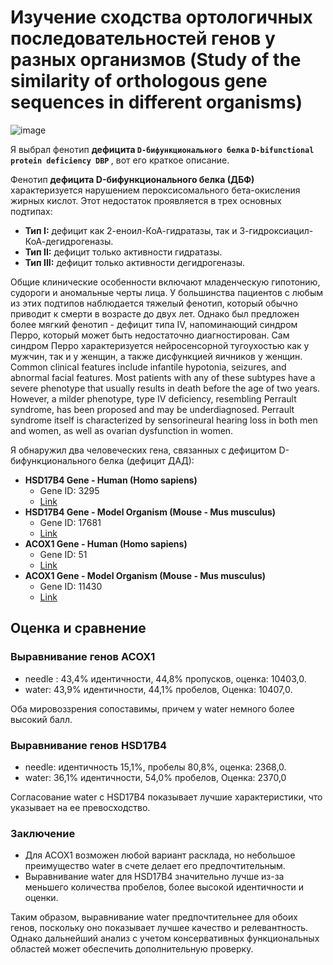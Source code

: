 # Изучение сходства ортологичных последовательностей генов у разных организмов (Study of the similarity of orthologous gene sequences in different organisms)
![image](https://github.com/benmasud/nsu-bio-informatics-1/assets/69720999/800369aa-9c3b-4bd4-8293-f0ee36761a3c)

Я выбрал фенотип <strong>дефицита `D-бифункционального белка` `D-bifunctional protein deficiency DBP` </strong>, вот его краткое описание.
<br>
<p>Фенотип <strong>дефицита D-бифункционального белка (ДБФ) </strong> характеризуется нарушением пероксисомального бета-окисления жирных кислот. Этот недостаток проявляется в трех основных подтипах:</p>
<ul>
    <li><strong>Тип I:</strong> дефицит как 2-еноил-КоА-гидратазы, так и 3-гидроксиацил-КоА-дегидрогеназы.</li>
    <li><strong>Тип II:</strong> дефицит только активности гидратазы.</li>
    <li><strong>Тип III:</strong> дефицит только активности дегидрогеназы.</li>
</ul>
Общие клинические особенности включают младенческую гипотонию, судороги и аномальные черты лица. У большинства пациентов с любым из этих подтипов наблюдается тяжелый фенотип, который обычно приводит к смерти в возрасте до двух лет. Однако был предложен более мягкий фенотип - дефицит типа IV, напоминающий синдром Перро, который может быть недостаточно диагностирован. Сам синдром Перро характеризуется нейросенсорной тугоухостью как у мужчин, так и у женщин, а также дисфункцией яичников у женщин.
<br>
Common clinical features include infantile hypotonia, seizures, and abnormal facial features. Most patients with any of these subtypes have a severe phenotype that usually results in death before the age of two years. However, a milder phenotype, type IV deficiency, resembling Perrault syndrome, has been proposed and may be underdiagnosed. Perrault syndrome itself is characterized by sensorineural hearing loss in both men and women, as well as ovarian dysfunction in women.

<br>

Я обнаружил два человеческих гена, связанных с дефицитом D-бифункционального белка (дефицит ДАД):
<ul>
    <li>
        <strong>HSD17B4 Gene - Human (Homo sapiens)</strong>
        <ul>
            <li>Gene ID: 3295</li>
            <li><a href="https://www.ncbi.nlm.nih.gov/gene?Db=gene&Cmd=DetailsSearch&Term=3295">Link</a></li>
        </ul>
    </li>
    <li>
        <strong>HSD17B4 Gene - Model Organism (Mouse - Mus musculus)</strong>
        <ul>
            <li>Gene ID: 17681</li>
            <li><a href="https://www.ncbi.nlm.nih.gov/gene?Db=gene&Cmd=DetailsSearch&Term=17681">Link</a></li>
        </ul>
    </li>
    <li>
        <strong>ACOX1 Gene - Human (Homo sapiens)</strong>
        <ul>
            <li>Gene ID: 51</li>
            <li><a href="https://www.ncbi.nlm.nih.gov/gene?Db=gene&Cmd=DetailsSearch&Term=51">Link</a></li>
        </ul>
    </li>
    <li>
        <strong>ACOX1 Gene - Model Organism (Mouse - Mus musculus)</strong>
        <ul>
            <li>Gene ID: 11430</li>
            <li><a href="https://www.ncbi.nlm.nih.gov/gene?Db=gene&Cmd=DetailsSearch&Term=11430">Link</a></li>
        </ul>
    </li>
</ul>


## Оценка и сравнение

### Выравнивание генов ACOX1

- needle : 43,4% идентичности, 44,8% пропусков, оценка: 10403,0.
- water: 43,9% идентичности, 44,1% пробелов, Оценка: 10407,0.

Оба мировоззрения сопоставимы, причем у water немного более высокий балл.

### Выравнивание генов HSD17B4

- needle: идентичность 15,1%, пробелы 80,8%, оценка: 2368,0.
- water: 36,1% идентичности, 54,0% пробелов, Оценка: 2370,0

Согласование water с HSD17B4 показывает лучшие характеристики, что указывает на ее превосходство.

### Заключение

- Для ACOX1 возможен любой вариант расклада, но небольшое преимущество water в счете делает его предпочтительным.
- Выравнивание water для HSD17B4 значительно лучше из-за меньшего количества пробелов, более высокой идентичности и оценки.

Таким образом, выравнивание water предпочтительнее для обоих генов, поскольку оно показывает лучшее качество и релевантность. Однако дальнейший анализ с учетом консервативных функциональных областей может обеспечить дополнительную проверку.
